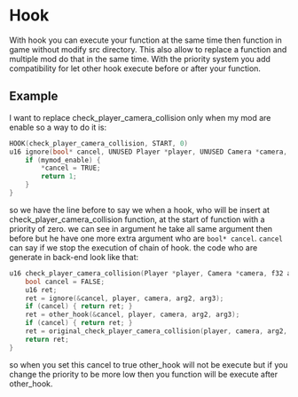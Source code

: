 # Hook
With hook you can execute your function at the same time then function in game without modify src directory. This also allow to replace a function and multiple mod do that in the same time. With the priority system you add compatibility for let other hook execute before or after your function.

## Example
I want to replace check_player_camera_collision only when my mod are enable so a way to do it is:
```c
HOOK(check_player_camera_collision, START, 0)
u16 ignore(bool* cancel, UNUSED Player *player, UNUSED Camera *camera, UNUSED f32 arg2, UNUSED f32 arg3) {
    if (mymod_enable) {
        *cancel = TRUE;
        return 1;
    }
}
```
so we have the line before to say we when a hook, who will be insert at check_player_camera_collision function, at the start of function with a priority of zero. we can see in argument he take all same argument then before but he have one more extra argument who are `bool* cancel`. `cancel` can say if we stop the execution of chain of hook. the code who are generate in back-end look like that:
```c
u16 check_player_camera_collision(Player *player, Camera *camera, f32 arg2, f32 arg3) {
    bool cancel = FALSE;
    u16 ret;
    ret = ignore(&cancel, player, camera, arg2, arg3);
    if (cancel) { return ret; }
    ret = other_hook(&cancel, player, camera, arg2, arg3);
    if (cancel) { return ret; }
    ret = original_check_player_camera_collision(player, camera, arg2, arg3);
    return ret;
}
```
so when you set this cancel to true other_hook will not be execute but if you change the priority to be more low then you function will be execute after other_hook.